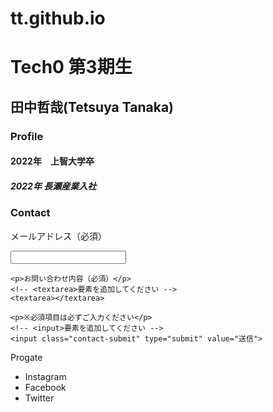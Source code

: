 # tt.github.io<div class="main">
  <div class="copy-container">
    <h1>Tech0 第3期生</h1>
    <h2>田中哲哉(Tetsuya Tanaka)</h2>
  </div>
  
  <div class="contents">
    <h3 class="section-title">Profile</h3>
    <div class="copy-container">
    <h4>2022年　上智大学卒</h4>
    <h5>2022年  長瀬産業入社</h5>
      </div>
    
 
  
  <div class="contact-form">
    <h3 class="section-title">Contact</h3>
    <p>メールアドレス（必須）</p>
    <!-- <input>要素を追加してください -->
    <input>
    
    <p>お問い合わせ内容（必須）</p>
    <!-- <textarea>要素を追加してください -->
    <textarea></textarea>
    
    <p>※必須項目は必ずご入力ください</p>
    <!-- <input>要素を追加してください -->
    <input class="contact-submit" type="submit" value="送信">
    
  </div>
</div>

<div class="footer">
  <div class="footer-logo">Progate</div>
  <div class="footer-list">
    <ul>
      <li>Instagram</li>
      <li>Facebook</li>
      <li>Twitter</li>
    </ul>
  </div>
</div>
